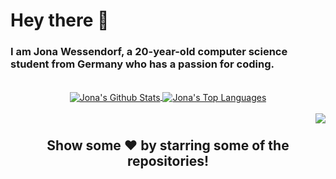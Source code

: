 <h1>Hey there 👋</h1>
<h3>I am Jona Wessendorf, a 20-year-old computer science student from Germany who has a passion for coding.</h3>
<br/>
<div align="center">
  <a href="https://github.com/anuraghazra/github-readme-stats">
    <img align="center" src="https://github-readme-stats.vercel.app/api/?username=jonawe&count_private=true&show_icons=true&title_color=1E6EEB&icon_color=1E6EEB&text_color=DDD&bg_color=0C1017&border_radius=7&custom_title=My%20Github%20Stats&line_height=27&" alt="Jona's Github Stats" />
  </a>
  <a href="https://github.com/anuraghazra/github-readme-stats">
    <img align="center" src="https://github-readme-stats.vercel.app/api/top-langs/?username=jonawe&title_color=1E6EEB&icon_color=1E6EEB&text_color=DDD&bg_color=0C1017&border_radius=7&custom_title=Languages%20by%20usage&layout=default&langs_count=3&)" alt="Jona's Top Languages"/>
  </a>
</div>
<br/>
<img align='right' src="https://visitor-badge.glitch.me/badge?page_id=jonawe.blaaaaaaaaaaa">

#
<h2 align="center">Show some ❤️ by starring some of the repositories!</h2>